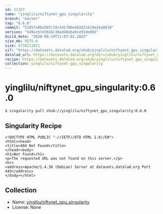 ```yaml
---
id: 11327
name: "yinglilu/niftynet_gpu_singularity"
branch: "master"
tag: "0.6.0"
commit: "53d5fa06a50fc19c541706e402d21619a24a863d"
version: "549ac67e5924c38ad48eba9ce91de0b5"
build_date: "2020-09-29T11:07:02.282Z"
size_mb: 9275.0
size: 4738211871
sif: "https://datasets.datalad.org/shub/yinglilu/niftynet_gpu_singularity/0.6.0/2020-09-29-53d5fa06-549ac67e/549ac67e5924c38ad48eba9ce91de0b5.sif"
datalad_url: https://datasets.datalad.org?dir=/shub/yinglilu/niftynet_gpu_singularity/0.6.0/2020-09-29-53d5fa06-549ac67e/
recipe: https://datasets.datalad.org/shub/yinglilu/niftynet_gpu_singularity/0.6.0/2020-09-29-53d5fa06-549ac67e/Singularity
collection: yinglilu/niftynet_gpu_singularity
---
```


# yinglilu/niftynet_gpu_singularity:0.6.0

```bash
$ singularity pull shub://yinglilu/niftynet_gpu_singularity:0.6.0
```

## Singularity Recipe

```singularity
<!DOCTYPE HTML PUBLIC "-//IETF//DTD HTML 2.0//EN">
<html><head>
<title>404 Not Found</title>
</head><body>
<h1>Not Found</h1>
<p>The requested URL was not found on this server.</p>
<hr>
<address>Apache/2.4.38 (Debian) Server at datasets.datalad.org Port 443</address>
</body></html>
```

## Collection

 - Name: [yinglilu/niftynet_gpu_singularity](https://github.com/yinglilu/niftynet_gpu_singularity)
 - License: None

